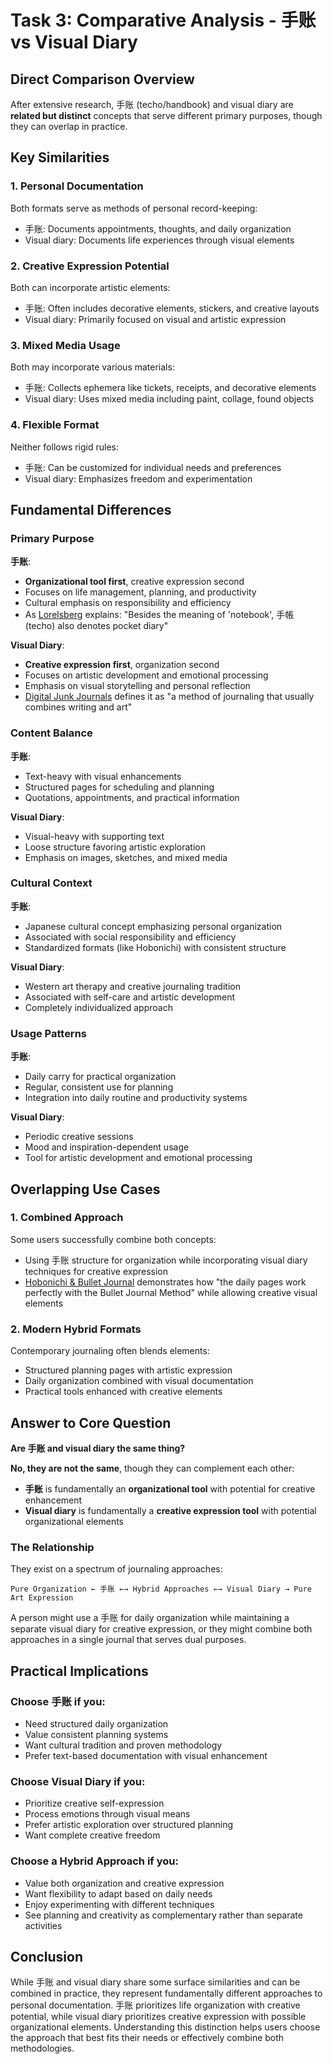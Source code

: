 # Task 3: Comparative Analysis - 手账 vs Visual Diary

## Direct Comparison Overview

After extensive research, 手账 (techo/handbook) and visual diary are **related but distinct** concepts that serve different primary purposes, though they can overlap in practice.

## Key Similarities

### 1. Personal Documentation
Both formats serve as methods of personal record-keeping:
- 手账: Documents appointments, thoughts, and daily organization
- Visual diary: Documents life experiences through visual elements

### 2. Creative Expression Potential
Both can incorporate artistic elements:
- 手账: Often includes decorative elements, stickers, and creative layouts
- Visual diary: Primarily focused on visual and artistic expression

### 3. Mixed Media Usage
Both may incorporate various materials:
- 手账: Collects ephemera like tickets, receipts, and decorative elements
- Visual diary: Uses mixed media including paint, collage, found objects

### 4. Flexible Format
Neither follows rigid rules:
- 手账: Can be customized for individual needs and preferences
- Visual diary: Emphasizes freedom and experimentation

## Fundamental Differences

### Primary Purpose
**手账**: 
- **Organizational tool first**, creative expression second
- Focuses on life management, planning, and productivity
- Cultural emphasis on responsibility and efficiency
- As [Lorelsberg](https://lorelsberg.com/bullet-journal-planner-art-journal-junk-journal-scrapbook-whats-the-difference/) explains: "Besides the meaning of 'notebook', 手帳 (techo) also denotes pocket diary"

**Visual Diary**:
- **Creative expression first**, organization second
- Focuses on artistic development and emotional processing
- Emphasis on visual storytelling and personal reflection
- [Digital Junk Journals](https://www.digitaljunkjournals.com/what-is-a-visual-journal-materials-ideas/) defines it as "a method of journaling that usually combines writing and art"

### Content Balance
**手账**: 
- Text-heavy with visual enhancements
- Structured pages for scheduling and planning
- Quotations, appointments, and practical information

**Visual Diary**:
- Visual-heavy with supporting text
- Loose structure favoring artistic exploration
- Emphasis on images, sketches, and mixed media

### Cultural Context
**手账**: 
- Japanese cultural concept emphasizing personal organization
- Associated with social responsibility and efficiency
- Standardized formats (like Hobonichi) with consistent structure

**Visual Diary**:
- Western art therapy and creative journaling tradition
- Associated with self-care and artistic development
- Completely individualized approach

### Usage Patterns
**手账**: 
- Daily carry for practical organization
- Regular, consistent use for planning
- Integration into daily routine and productivity systems

**Visual Diary**:
- Periodic creative sessions
- Mood and inspiration-dependent usage
- Tool for artistic development and emotional processing

## Overlapping Use Cases

### 1. Combined Approach
Some users successfully combine both concepts:
- Using 手账 structure for organization while incorporating visual diary techniques for creative expression
- [Hobonichi & Bullet Journal](https://plannerphile.wordpress.com/2015/11/23/hobonichi-bullet-journal/) demonstrates how "the daily pages work perfectly with the Bullet Journal Method" while allowing creative visual elements

### 2. Modern Hybrid Formats
Contemporary journaling often blends elements:
- Structured planning pages with artistic expression
- Daily organization combined with visual documentation
- Practical tools enhanced with creative elements

## Answer to Core Question

**Are 手账 and visual diary the same thing?** 

**No, they are not the same**, though they can complement each other:

- **手账** is fundamentally an **organizational tool** with potential for creative enhancement
- **Visual diary** is fundamentally a **creative expression tool** with potential organizational elements

### The Relationship
They exist on a spectrum of journaling approaches:
```
Pure Organization ← 手账 ←→ Hybrid Approaches ←→ Visual Diary → Pure Art Expression
```

A person might use a 手账 for daily organization while maintaining a separate visual diary for creative expression, or they might combine both approaches in a single journal that serves dual purposes.

## Practical Implications

### Choose 手账 if you:
- Need structured daily organization
- Value consistent planning systems
- Want cultural tradition and proven methodology
- Prefer text-based documentation with visual enhancement

### Choose Visual Diary if you:
- Prioritize creative self-expression
- Process emotions through visual means
- Prefer artistic exploration over structured planning
- Want complete creative freedom

### Choose a Hybrid Approach if you:
- Value both organization and creative expression
- Want flexibility to adapt based on daily needs
- Enjoy experimenting with different techniques
- See planning and creativity as complementary rather than separate activities

## Conclusion

While 手账 and visual diary share some surface similarities and can be combined in practice, they represent fundamentally different approaches to personal documentation. 手账 prioritizes life organization with creative potential, while visual diary prioritizes creative expression with possible organizational elements. Understanding this distinction helps users choose the approach that best fits their needs or effectively combine both methodologies.